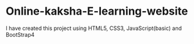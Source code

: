 # Online-kaksha-E-learning-website
I have created this project using HTML5, CSS3, JavaScript(basic)  and  BootStrap4  
